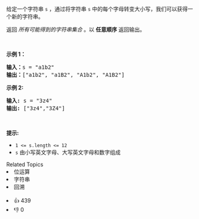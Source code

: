 <p>给定一个字符串&nbsp;<code>s</code>&nbsp;，通过将字符串&nbsp;<code>s</code>&nbsp;中的每个字母转变大小写，我们可以获得一个新的字符串。</p>

<p>返回 <em>所有可能得到的字符串集合</em> 。以 <strong>任意顺序</strong> 返回输出。</p>

<p>&nbsp;</p>

<p><strong>示例 1：</strong></p>

<pre>
<strong>输入：</strong>s = "a1b2"
<strong>输出：</strong>["a1b2", "a1B2", "A1b2", "A1B2"]
</pre>

<p><strong>示例 2:</strong></p>

<pre>
<strong>输入:</strong> s = "3z4"
<strong>输出:</strong> ["3z4","3Z4"]
</pre>

<p>&nbsp;</p>

<p><strong>提示:</strong></p>

<ul> 
 <li><code>1 &lt;= s.length &lt;= 12</code></li> 
 <li><code>s</code>&nbsp;由小写英文字母、大写英文字母和数字组成</li> 
</ul>

<div><div>Related Topics</div><div><li>位运算</li><li>字符串</li><li>回溯</li></div></div><br><div><li>👍 439</li><li>👎 0</li></div>